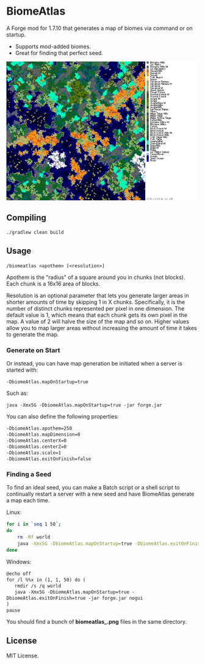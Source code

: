 # BiomeAtlas

A Forge mod for 1.7.10 that generates a map of biomes via command or on startup.

* Supports mod-added biomes.
* Great for finding that perfect seed.

![Sample](readme/sample.png)

## Compiling

    ./gradlew clean build

## Usage

    /biomeatlas <apothem> [<resolution>]
    
Apothem is the "radius" of a square around you in chunks (not blocks). Each chunk is a 16x16 area of blocks.

Resolution is an optional parameter that lets you generate larger areas in shorter amounts of time by skipping 1 in X chunks. Specifically, it is the number of distinct chunks represented per pixel in one dimension. The default value is 1, which means that each chunk gets its own pixel in the map. A value of 2 will halve the size of the map and so on. Higher values allow you to map larger areas without increasing the amount of time it takes to generate the map.

### Generate on Start

Or instead, you can have map generation be initiated when a server is started with:

	-DbiomeAtlas.mapOnStartup=true

Such as:

	java -Xmx5G -DbiomeAtlas.mapOnStartup=true -jar forge.jar

You can also define the following properties:

	-DbiomeAtlas.apothem=250
	-DbiomeAtlas.mapDimension=0
	-DbiomeAtlas.centerX=0
	-DbiomeAtlas.centerZ=0
	-DbiomeAtlas.scale=1
	-DbiomeAtlas.exitOnFinish=false

### Finding a Seed

To find an ideal seed, you can make a Batch script or a shell script to continually restart a server with a new seed and have BiomeAtlas generate a map each time.

Linux:

```sh
for i in `seq 1 50`;
do
	rm -Rf world
	java -Xmx5G -DbiomeAtlas.mapOnStartup=true -DbiomeAtlas.exitOnFinish=true -jar forge.jar nogui
done
```

Windows:

```batch
@echo off
for /l %%x in (1, 1, 50) do (
   rmdir /s /q world
   java -Xmx5G -DbiomeAtlas.mapOnStartup=true -DbiomeAtlas.exitOnFinish=true -jar forge.jar nogui
)
pause
```

You should find a bunch of **biomeatlas_<seed>.png** files in the same directory.

## License

MIT License.
